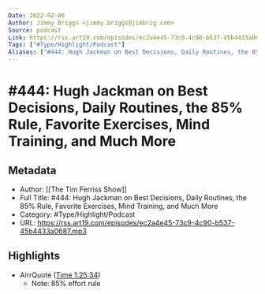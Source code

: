 ```yaml
---
Date: 2022-02-06
Author: Jimmy Briggs <jimmy.briggs@jimbrig.com>
Source: podcast
Link: https://rss.art19.com/episodes/ec2a4e45-73c9-4c90-b537-45b4433a0687.mp3
Tags: ["#Type/Highlight/Podcast"]
Aliases: ["#444: Hugh Jackman on Best Decisions, Daily Routines, the 85% Rule, Favorite Exercises, Mind Training, and Much More", "#444: Hugh Jackman on Best Decisions, Daily Routines, the 85% Rule, Favorite Exercises, Mind Training, and Much More"]
---
```

# #444: Hugh Jackman on Best Decisions, Daily Routines, the 85% Rule, Favorite Exercises, Mind Training, and Much More

## Metadata
- Author: [[The Tim Ferriss Show]]
- Full Title: #444: Hugh Jackman on Best Decisions, Daily Routines, the 85% Rule, Favorite Exercises, Mind Training, and Much More
- Category: #Type/Highlight/Podcast
- URL: https://rss.art19.com/episodes/ec2a4e45-73c9-4c90-b537-45b4433a0687.mp3

## Highlights
- AirrQuote ([Time 1:25:34](https://www.airr.io/quote/5f372da2a7c7e0949b99a8ef))
    - Note: 85% effort rule
